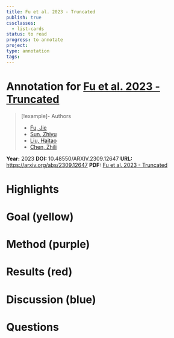 ```yaml
---
title: Fu et al. 2023 - Truncated
publish: true
cssclasses:
  - list-cards
status: to read
progress: to annotate
project:
type: annotation
tags:
---
```

# Annotation for [Fu et al. 2023 - Truncated](Papers/References/Fu%20et%20al.%202023%20-%20Truncated)

> [!example]- Authors
> - [Fu, Jie](Fu%2C%20Jie)
> - [Sun, Zhiyu](Sun%2C%20Zhiyu)
> - [Liu, Haitao](Liu%2C%20Haitao)
> - [Chen, Zhili](Chen%2C%20Zhili)

**Year:** 2023
**DOI:** 10.48550/ARXIV.2309.12647
**URL:** https://arxiv.org/abs/2309.12647
**PDF:** [Fu et al. 2023 - Truncated](Papers/PDFs/Fu%20et%20al.%202023%20-%20Truncated%20Laplace%20and%20Gaussian%20mechanisms%20of%20RDP.pdf)

# Highlights


# Goal (yellow)


# Method (purple)


# Results (red)


# Discussion (blue)


# Questions

